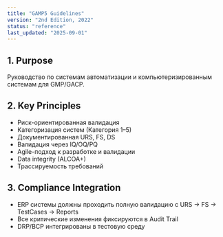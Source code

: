 ```yaml
---
title: "GAMP5 Guidelines"
version: "2nd Edition, 2022"
status: "reference"
last_updated: "2025-09-01"
---
```


## 1. Purpose

Руководство по системам автоматизации и компьютеризированным системам для GMP/GACP.

## 2. Key Principles

- Риск-ориентированная валидация
- Категоризация систем (Категория 1–5)
- Документированная URS, FS, DS
- Валидация через IQ/OQ/PQ
- Agile-подход к разработке и валидации
- Data integrity (ALCOA+)
- Трассируемость требований

## 3. Compliance Integration

- ERP системы должны проходить полную валидацию с URS → FS → TestCases → Reports
- Все критические изменения фиксируются в Audit Trail
- DRP/BCP интегрированы в тестовую среду
